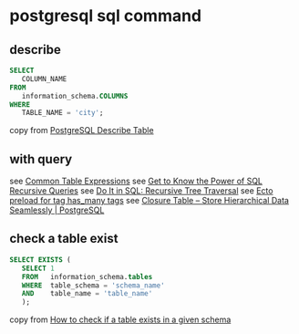 # postgresql sql command

## describe

``` sql
SELECT
   COLUMN_NAME
FROM
   information_schema.COLUMNS
WHERE
   TABLE_NAME = 'city';
```
copy from [PostgreSQL Describe Table](http://www.postgresqltutorial.com/postgresql-describe-table/)

## with query
see [Common Table Expressions](https://www.postgresql.org/docs/current/queries-with.html)
see [Get to Know the Power of SQL Recursive Queries](https://academy.vertabelo.com/blog/get-to-know-the-power-of-sql-recursive-queries/)
see [Do It in SQL: Recursive Tree Traversal](https://academy.vertabelo.com/blog/do-it-in-sql-recursive-tree-traversal/)
see [Ecto preload for tag has_many tags](https://elixirforum.com/t/ecto-preload-for-tag-has-many-tags/4323)
see [Closure Table – Store Hierarchical Data Seamlessly | PostgreSQL](https://www.technobytz.com/closure_table_store_hierarchical_data.html)

## check a table exist

``` sql
SELECT EXISTS (
   SELECT 1
   FROM   information_schema.tables
   WHERE  table_schema = 'schema_name'
   AND    table_name = 'table_name'
   );
```
copy from [How to check if a table exists in a given schema](https://stackoverflow.com/questions/20582500/how-to-check-if-a-table-exists-in-a-given-schema)
